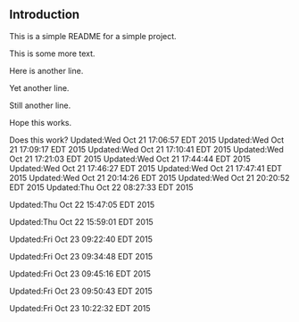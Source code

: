 ## Introduction

This is a simple README for a simple project.

This is some more text.

Here is another line.

Yet another line.

Still another line.

Hope this works.

Does this work?
Updated:Wed Oct 21 17:06:57 EDT 2015
Updated:Wed Oct 21 17:09:17 EDT 2015
Updated:Wed Oct 21 17:10:41 EDT 2015
Updated:Wed Oct 21 17:21:03 EDT 2015
Updated:Wed Oct 21 17:44:44 EDT 2015
Updated:Wed Oct 21 17:46:27 EDT 2015
Updated:Wed Oct 21 17:47:41 EDT 2015
Updated:Wed Oct 21 20:14:26 EDT 2015
Updated:Wed Oct 21 20:20:52 EDT 2015
Updated:Thu Oct 22 08:27:33 EDT 2015

Updated:Thu Oct 22 15:47:05 EDT 2015

Updated:Thu Oct 22 15:59:01 EDT 2015

Updated:Fri Oct 23 09:22:40 EDT 2015

Updated:Fri Oct 23 09:34:48 EDT 2015

Updated:Fri Oct 23 09:45:16 EDT 2015

Updated:Fri Oct 23 09:50:43 EDT 2015

Updated:Fri Oct 23 10:22:32 EDT 2015

